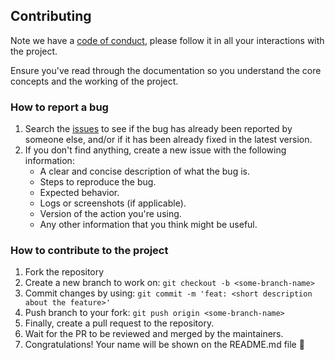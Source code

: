 ## Contributing

Note we have a [code of conduct](./CODE_OF_CONDUCT.md), please follow it in all your interactions with the project.

Ensure you've read through the documentation so you understand the core concepts and the working of the project.

### How to report a bug

1. Search the [issues](https://github.com/vedantmgoyal2009/winget-releaser/issues) to see if the bug has already been reported by someone else, and/or if it has been already fixed in the latest version.
2. If you don't find anything, create a new issue with the following information:
   - A clear and concise description of what the bug is.
   - Steps to reproduce the bug.
   - Expected behavior.
   - Logs or screenshots (if applicable).
   - Version of the action you're using.
   - Any other information that you think might be useful.

### How to contribute to the project

1. Fork the repository
2. Create a new branch to work on: `git checkout -b <some-branch-name>`
3. Commit changes by using: `git commit -m 'feat: <short description about the feature>'`
4. Push branch to your fork: `git push origin <some-branch-name>`
5. Finally, create a pull request to the repository.
6. Wait for the PR to be reviewed and merged by the maintainers.
7. Congratulations! Your name will be shown on the README.md file :tada:
